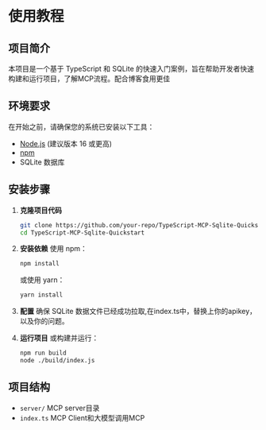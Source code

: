 # 使用教程

## 项目简介
本项目是一个基于 TypeScript 和 SQLite 的快速入门案例，旨在帮助开发者快速构建和运行项目，了解MCP流程。配合博客食用更佳

## 环境要求
在开始之前，请确保您的系统已安装以下工具：
- [Node.js](https://nodejs.org/) (建议版本 16 或更高)
- [npm](https://www.npmjs.com/)
- SQLite 数据库

## 安装步骤

1. **克隆项目代码**
    ```bash
    git clone https://github.com/your-repo/TypeScript-MCP-Sqlite-Quickstart.git
    cd TypeScript-MCP-Sqlite-Quickstart
    ```

2. **安装依赖**
    使用 npm：
    ```bash
    npm install
    ```
    或使用 yarn：
    ```bash
    yarn install
    ```

3. **配置**
    确保 SQLite 数据文件已经成功拉取,在index.ts中，替换上你的apikey，以及你的问题。

4. **运行项目**
    或构建并运行：
    ```bash
    npm run build
    node ./build/index.js
    ```

## 项目结构
- `server/` MCP server目录
- `index.ts` MCP Client和大模型调用MCP
